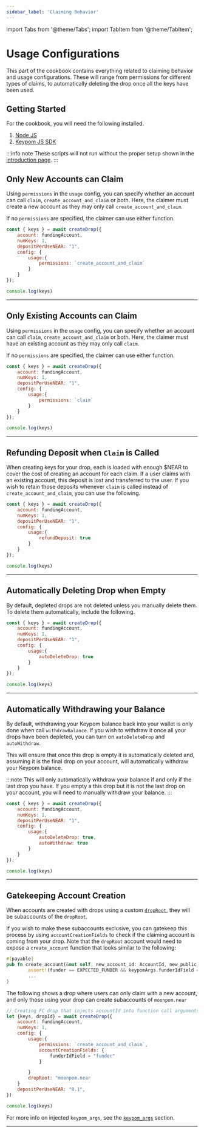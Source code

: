 ```yaml
---
sidebar_label: 'Claiming Behavior'
---
```

import Tabs from '@theme/Tabs';
import TabItem from '@theme/TabItem';

# Usage Configurations
This part of the cookbook contains everything related to claiming behavior and usage configurations. These will range from permissions for different types of claims, to automatically deleting the drop once all the keys have been used. 
## Getting Started
For the cookbook, you will need the following installed. 
1. [Node JS](https://docs.npmjs.com/downloading-and-installing-node-js-and-npm)  
2. [Keypom JS SDK](https://github.com/keypom/keypom-js#getting-started)


:::info note
These scripts will not run without the proper setup shown in the [introduction page](../../welcome.md#connection-to-near-and-initializing-the-sdk).
:::

## Only New Accounts can Claim
Using `permissions` in the `usage` config, you can specify whether an account can call `claim`, `create_account_and_claim` or both. Here, the claimer must create a new account as they may only call `create_account_and_claim`. 

If no `permissions` are specified, the claimer can use either function.

<Tabs>
<TabItem value="SDK" label="🔑 Keypom SDK">

```js
const { keys } = await createDrop({
    account: fundingAccount,
    numKeys: 1,
    depositPerUseNEAR: "1",
    config: {
        usage:{
            permissions: `create_account_and_claim`
        }
    }
});

console.log(keys)
```

</TabItem>

</Tabs>

___

## Only Existing Accounts can Claim
Using `permissions` in the `usage` config, you can specify whether an account can call `claim`, `create_account_and_claim` or both. Here, the claimer must have an existing account as they may only call `claim`. 

If no `permissions` are specified, the claimer can use either function.

<Tabs>
<TabItem value="SDK" label="🔑 Keypom SDK">

```js
const { keys } = await createDrop({
    account: fundingAccount,
    numKeys: 1,
    depositPerUseNEAR: "1",
    config: {
        usage:{
            permissions: `claim`
        }
    }
});

console.log(keys)
```

</TabItem>

</Tabs>

___
## Refunding Deposit when `Claim` is Called
When creating keys for your drop, each is loaded with enough $NEAR to cover the cost of creating an account for each claim. If a user claims with an existing account, this deposit is lost and transferred to the user. If you wish to retain those deposits whenever `claim` is called instead of `create_account_and_claim`, you can use the following. 

<Tabs>
<TabItem value="SDK" label="🔑 Keypom SDK">

```js
const { keys } = await createDrop({
    account: fundingAccount,
    numKeys: 1,
    depositPerUseNEAR: "1",
    config: {
        usage:{
            refundDeposit: true
        }
    }
});

console.log(keys)
```

</TabItem>

</Tabs>

___

## Automatically Deleting Drop when Empty
By default, depleted drops are not deleted unless you manually delete them. To delete them automatically, include the following. 

<Tabs>
<TabItem value="SDK" label="🔑 Keypom SDK">

```js
const { keys } = await createDrop({
    account: fundingAccount,
    numKeys: 1,
    depositPerUseNEAR: "1",
    config: {
        usage:{
            autoDeleteDrop: true
        }
    }
});

console.log(keys)
```

</TabItem>

</Tabs>

___

## Automatically Withdrawing your Balance
By default, withdrawing your Keypom balance back into your wallet is only done when call `withdrawBalance`. If you wish to withdraw it once all your drops have been depleted, you can turn on `autoDeleteDrop` and `autoWithdraw`.  

This will ensure that once this drop is empty it is automatically deleted and, assuming it is the final drop on your account, will automatically withdraw your Keypom balance.

:::note
This will only automatically withdraw your balance if and only if the last drop you have. If you empty a this drop but it is not the last drop on your account, you will need to manually withdraw your balance. 
:::

<Tabs>
<TabItem value="SDK" label="🔑 Keypom SDK">

```js
const { keys } = await createDrop({
    account: fundingAccount,
    numKeys: 1,
    depositPerUseNEAR: "1",
    config: {
        usage:{
            autoDeleteDrop: true,
            autoWithdraw: true
        }
    }
});

console.log(keys)
```

</TabItem>

</Tabs>

___

## Gatekeeping Account Creation
When accounts are created with drops using a custom [`dropRoot`](dropConfig.md#using-a-custom-drop-root), they will be subaccounts of the `dropRoot`.

If you wish to make these subaccounts exclusive, you can gatekeep this process by using `accountCreationFields` to check if the claiming account is coming from your drop. Note that the `dropRoot` account would need to expose a `create_account` function that looks similar to the following:

```rust
#[payable]
pub fn create_account(&mut self, new_account_id: AccountId, new_public_key: PublicKey, funder: String, keypomArgs: keypom_args) -> Promise {
        assert!(funder == EXPECTED_FUNDER && keypomArgs.funderIdField == "funder","Call must come from valid Keypom drop");
        ...
}
```

The following shows a drop where users can only claim with a new account, and only those using your drop can create subaccounts of `moonpom.near`

<Tabs>
<TabItem value="SDK" label="🔑 Keypom SDK">

```js
// Creating FC drop that injects accountId into function call arguments
let {keys, dropId} = await createDrop({
    account: fundingAccount,
    numKeys: 1,
    config: {
        usage:{
            permissions: `create_account_and_claim`,
            accountCreationFields: {
                funderIdField = "funder"
            }

        }
        dropRoot: "moonpom.near
    }
    depositPerUseNEAR: "0.1",
})

console.log(keys)
```

</TabItem>

</Tabs>

For more info on injected `keypom_args`, see the [`keypom_args`](../fc.md#using-and-verifying-injected-keypom-arguments) section. 


___
